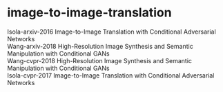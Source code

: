 # image-to-image-translation
Isola-arxiv-2016 Image-to-Image Translation with Conditional Adversarial Networks  
Wang-arxiv-2018 High-Resolution Image Synthesis and Semantic Manipulation with Conditional GANs  
Wang-cvpr-2018 High-Resolution Image Synthesis and Semantic Manipulation with Conditional GANs  
Isola-cvpr-2017 Image-to-Image Translation with Conditional Adversarial Networks  

